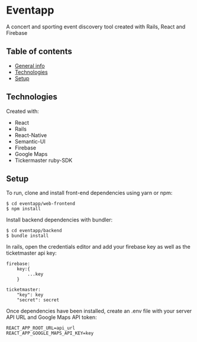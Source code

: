 # Eventapp

A concert and sporting event discovery tool created with Rails, React and Firebase

## Table of contents
* [General info](#general-info)
* [Technologies](#technologies)
* [Setup](#setup)

## Technologies
Created with:
* React
* Rails
* React-Native
* Semantic-UI
* Firebase
* Google Maps
* Tickermaster ruby-SDK

## Setup
To run, clone and install front-end dependencies using yarn or npm:
```
$ cd eventapp/web-frontend
$ npm install
```
Install backend dependencies with bundler:
```
$ cd eventapp/backend
$ bundle install
```
In rails, open the credentials editor and add your firebase key as well as the ticketmaster api key:
```
firebase:
    key:{
        ...key
    }

ticketmaster:
    "key": key
    "secret": secret
```

Once dependencies have been installed, create an .env file with your server API URL and Google Maps API token:
```
REACT_APP_ROOT_URL=api_url
REACT_APP_GOOGLE_MAPS_API_KEY=key
```
